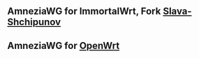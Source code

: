 AmneziaWG for ImmortalWrt, Fork [Slava-Shchipunov](https://github.com/Slava-Shchipunov/awg-openwrt)
----------------------------------------------
AmneziaWG for [OpenWrt](https://github.com/samara1531/awg-openwrt/releases)
-----------------------
